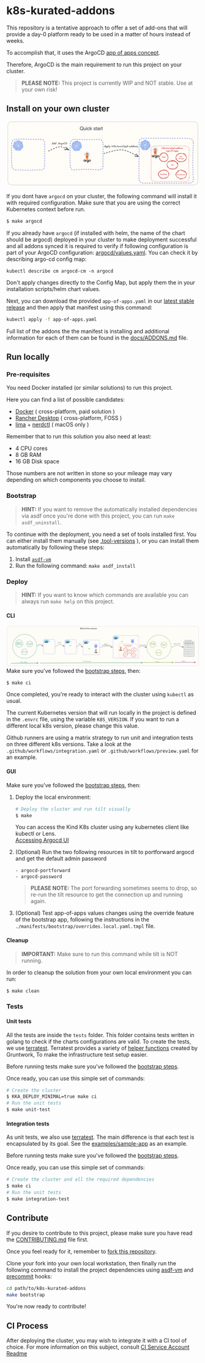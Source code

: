 # k8s-kurated-addons

This repository is a tentative approach to offer a set of add-ons that will provide a day-0 platform ready to be used in a matter of hours instead of weeks.

To accomplish that, it uses the ArgoCD [app of apps concept](https://argo-cd.readthedocs.io/en/stable/operator-manual/cluster-bootstrapping/#app-of-apps-pattern).

Therefore, ArgoCD is the main requirement to run this project on your cluster.

> **PLEASE NOTE:** This project is currently WIP and NOT stable. Use at your own risk!

## Install on your own cluster

![Quick Start](docs/img/quick-start/k8s-addons-quick-start.png)

If you dont have `argocd` on your cluster, the following command will install it with required configuration. Make sure that you are using the correct Kubernetes context before run.

```bash
$ make argocd
```

If you already have `argocd` (if installed with helm, the name of the chart should be argocd) deployed in your cluster to make deployment successful and all addons synced it is required to verify if following configuration is part of your ArgoCD configuration: [argocd/values.yaml](https://github.com/nearform/k8s-kurated-addons/blob/main/addons/argocd/values.yaml#L23).
You can check it by describing argo-cd config map:

```
kubectl describe cm argocd-cm -n argocd
```

Don't apply changes directly to the Config Map, but apply them the in your installation scripts/helm chart values.

Next, you can download the provided `app-of-apps.yaml` in our [latest stable release](https://github.com/nearform/k8s-kurated-addons/releases/latest) and then apply that manifest using this command:

```bash
kubectl apply -f app-of-apps.yaml
```

Full list of the addons the the manifest is installing and additional information for each of them can be found in the [docs/ADDONS.md](docs/ADDONS.md) file.

## Run locally

### Pre-requisites

You need Docker installed (or similar solutions) to run this project.

Here you can find a list of possible candidates:

- [Docker](https://docs.docker.com/engine/install/) ( cross-platform, paid solution )
- [Rancher Desktop](https://rancherdesktop.io/) ( cross-platform, FOSS )
- [lima](https://github.com/lima-vm/lima) + [nerdctl](https://github.com/containerd/nerdctl) ( macOS only )

Remember that to run this solution you also need at least:

- 4 CPU cores
- 8 GB RAM
- 16 GB Disk space

Those numbers are not written in stone so your mileage may vary depending on which components you choose to install.

### Bootstrap

> **HINT:** If you want to remove the automatically installed dependencies via asdf once you're done with this project, you can run `make asdf_uninstall`.

To continue with the deployment, you need a set of tools installed first. You can either install them manually (see [.tool-versions](.tool-versions) ), or you can install them automatically by following these steps:

1. Install [`asdf-vm`](https://asdf-vm.com/)
2. Run the following command: `make asdf_install`

### Deploy

> **HINT:** If you want to know which commands are available you can always run `make help` on this project.

#### CLI

![Inner workings of make](docs/img/inner-workings/k8s-addons-internals.png)
Make sure you've followed the [bootstrap steps](#bootstrap), then:

```bash
$ make ci
```

Once completed, you're ready to interact with the cluster using `kubectl` as usual.

The current Kubernetes version that will run locally in the project is defined in the `.envrc` file, using the variable `K8S_VERSION`. If you want to run a different local k8s version, please change this value.

Github runners are using a matrix strategy to run unit and integration tests on three different k8s versions.
Take a look at the `.github/workflows/integration.yaml` or `.github/workflows/preview.yaml` for an example.

#### GUI

Make sure you've followed the [bootstrap steps](#bootstrap), then:

1. Deploy the local environment:

   ```bash
   # Deploy the cluster and run tilt visually
   $ make
   ```

   You can access the Kind K8s cluster using any kubernetes client like kubectl or Lens.<br>
   [Accessing Argocd UI](https://argo-cd.readthedocs.io/en/stable/getting_started/#3-access-the-argo-cd-api-server)

2. (Optional) Run the two following resources in tilt to portforward argocd and get the default admin password

   ```
   - argocd-portforward
   - argocd-password
   ```

   > **PLEASE NOTE:** The port forwarding sometimes seems to drop, so re-run the tilt resource to get the connection up and running again.

3. (Optional) Test app-of-apps values changes using the override feature of the bootstrap app, following the instructions in the `./manifests/bootstrap/overrides.local.yaml.tmpl` file.

#### Cleanup

> **IMPORTANT:** Make sure to run this command while tilt is NOT running.

In order to cleanup the solution from your own local environment you can run:

```bash
$ make clean
```

### Tests

#### Unit tests

All the tests are inside the `tests` folder. This folder contains tests written in golang to check if the charts
configurations are valid. To create the tests, we use [terratest](https://terratest.gruntwork.io/).
Terratest provides a variety of [helper functions](https://github.com/gruntwork-io/terratest) created by Gruntwork,
To make the infrastructure test setup easier.

Before running tests make sure you've followed the [bootstrap steps](#bootstrap).

Once ready, you can use this simple set of commands:

```bash
# Create the cluster
$ KKA_DEPLOY_MINIMAL=true make ci
# Run the unit tests
$ make unit-test
```

#### Integration tests

As unit tests, we also use [terratest](https://terratest.gruntwork.io/). The main difference is that each test is encapsulated by its goal.
See the [examples/sample-app](examples/sample-app) as an example.

Before running tests make sure you've followed the [bootstrap steps](#bootstrap).

Once ready, you can use this simple set of commands:

```bash
# Create the cluster and all the required dependencies
$ make ci
# Run the unit tests
$ make integration-test
```

## Contribute

If you desire to contribute to this project, please make sure you have read the [CONTRIBUTING.md](CONTRIBUTING.md) file first.

Once you feel ready for it, remember to [fork this repository](https://github.com/nearform/k8s-kurated-addons/fork).

Clone your fork into your own local workstation, then finally run the following command to install the project dependencies using [asdf-vm](https://asdf-vm.com/) and [precommit](https://pre-commit.com/) hooks:

```bash
cd path/to/k8s-kurated-addons
make bootstrap
```

You're now ready to contribute!

## CI Process

After deploying the cluster, you may wish to integrate it with a CI tool of choice.
For more information on this subject, consult [CI Service Account Readme](manifests/ci-service-account/README.md)
